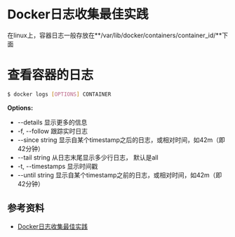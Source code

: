 # Docker日志收集最佳实践

在linux上，容器日志一般存放在**/var/lib/docker/containers/container_id/**下面

# 查看容器的日志
```sh
$ docker logs [OPTIONS] CONTAINER
```
**Options:**
* --details        显示更多的信息
* -f, --follow         跟踪实时日志
* --since string   显示自某个timestamp之后的日志，或相对时间，如42m（即42分钟）
* --tail string    从日志末尾显示多少行日志， 默认是all
* -t, --timestamps     显示时间戳
* --until string   显示自某个timestamp之前的日志，或相对时间，如42m（即42分钟）

## 参考资料
* [Docker日志收集最佳实践](https://www.cnblogs.com/jingjulianyi/p/6637801.html)

